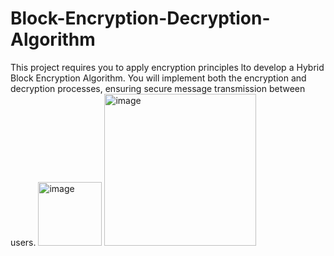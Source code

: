 # Block-Encryption-Decryption-Algorithm
This project requires you to apply encryption principles lto develop a Hybrid Block Encryption Algorithm. You will implement both the encryption and decryption processes, ensuring secure message transmission between users.
<img width="102" alt="image" src="https://github.com/user-attachments/assets/04ee5eab-9b0e-4643-9b76-bf02814598f2" />
<img width="243" alt="image" src="https://github.com/user-attachments/assets/12290805-cb25-401d-acbc-006f9622c609" />
